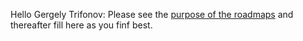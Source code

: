 Hello Gergely Trifonov: Please see the [purpose of the
roadmaps](http://globalprojectscommittee.wordpress.com/2009/09/28/clarification-of-requirements-for-assessment-crirteria-v2/)
and thereafter fill here as you finf best.